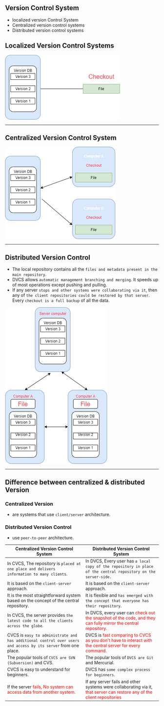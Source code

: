 ## Version Control System
- localized version Control System
- Centralized version control systems
- Distributed version control systems

## Localized Version Control Systems
![Local Computer](./LocalizedVersion.png)

---

## Centralized Version Control System
![Centralized Version](./CentralizeVersion.png)

---
## Distributed Version Control
-  The local repository contains all the `files and metadata present in the main repository`.
- DVCS allows `automatic management branching and merging`. It speeds up of most operations except pushing and pulling.
-  If any server `stops and other systems were collaborating via it`, then any of `the client repositories could be restored by that server`. Every `checkout is a full backup` of all the data.

![Distributed Version](./distributedVersion.png)

---

## Difference between centralized & distributed Version

### Centralized Version
- are systems that use `client/server` architecture.

### Distributed Version Control 
- use `peer-to-peer` architecture.

|Centralized Version Control System    |Distributed Version Control System   |
|-----------------------------|---------------------------------|
|In CVCS, The repository is `placed at one place and delivers information to many clients`.      |In DVCS, Every user has `a local copy of the repository in place of the central repository on the server-side.`   |
|It is based on the `client-server` approach.  |It is based on the `client-server` approach. |
|It is the most straightforward system based on the concept of the central repository.  |It is flexible and `has emerged with the concept that everyone has their repository`. |
|In CVCS, the server provides `the latest code to all the clients across the globe`.   |In DVCS, every user can <font color="red">check out the snapshot of the code, and they can fully mirror the central repository.</font>   |
|CVCS is `easy to administrate and has additional control over users and access by its server` from one place.|DVCS is <font color="red">fast comparing to CVCS as you don't have to interact with the central server for every command</font>.   |
|The popular tools of `CVCS are SVN (Subversion)` and CVS.    |The popular tools of `DVCS are Git` and Mercurial.  |
|CVCS is easy to understand for beginners.   |DVCS has `some complex process for beginners`.      |
|If the server <font color="red">fails, No system can access data from another system.</font>     |If any server fails and other systems were collaborating via it, <font color="red">that server can restore any of the client repositories</font>|
